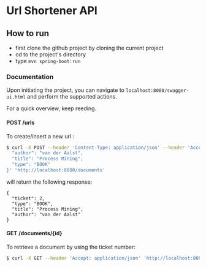 # Url Shortener API

## How to run

  - first clone the github project by cloning the current project
  - cd to the project's directory
  - type `mvn spring-boot:run`

### Documentation
Upon initiating the project, you can navigate to `localhost:8080/swagger-ui.html` and perform the supported actions. 

For a quick overview, keep reeding.

#### POST /urls

To create/insert a new url :
```sh
$ curl -X POST --header 'Content-Type: application/json' --header 'Accept: application/json' -d '{
  "author": "van der Aalst",
  "title": "Process Mining",
  "type": "BOOK"
}' 'http://localhost:8080/documents'
```

will return the following response:
```
{
  "ticket": 2,
  "type": "BOOK",
  "title": "Process Mining",
  "author": "van der Aalst"
}
```

#### GET /documents/{id}
To retrieve a document by using the ticket number:
```sh
$ curl -X GET --header 'Accept: application/json' 'http://localhost:8080/documents/2'
```
